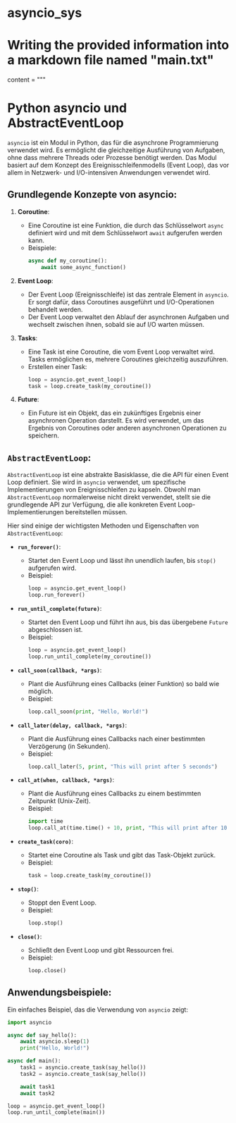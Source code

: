 # asyncio_sys




# Writing the provided information into a markdown file named "main.txt"

content = """
# Python asyncio und AbstractEventLoop

`asyncio` ist ein Modul in Python, das für die asynchrone Programmierung verwendet wird. Es ermöglicht die gleichzeitige Ausführung von Aufgaben, ohne dass mehrere Threads oder Prozesse benötigt werden. Das Modul basiert auf dem Konzept des Ereignisschleifenmodells (Event Loop), das vor allem in Netzwerk- und I/O-intensiven Anwendungen verwendet wird.

## Grundlegende Konzepte von asyncio:

1. **Coroutine**:
   - Eine Coroutine ist eine Funktion, die durch das Schlüsselwort `async` definiert wird und mit dem Schlüsselwort `await` aufgerufen werden kann.
   - Beispiele:
     ```python
     async def my_coroutine():
         await some_async_function()
     ```

2. **Event Loop**:
   - Der Event Loop (Ereignisschleife) ist das zentrale Element in `asyncio`. Er sorgt dafür, dass Coroutines ausgeführt und I/O-Operationen behandelt werden.
   - Der Event Loop verwaltet den Ablauf der asynchronen Aufgaben und wechselt zwischen ihnen, sobald sie auf I/O warten müssen.

3. **Tasks**:
   - Eine Task ist eine Coroutine, die vom Event Loop verwaltet wird. Tasks ermöglichen es, mehrere Coroutines gleichzeitig auszuführen.
   - Erstellen einer Task:
     ```python
     loop = asyncio.get_event_loop()
     task = loop.create_task(my_coroutine())
     ```

4. **Future**:
   - Ein Future ist ein Objekt, das ein zukünftiges Ergebnis einer asynchronen Operation darstellt. Es wird verwendet, um das Ergebnis von Coroutines oder anderen asynchronen Operationen zu speichern.

## `AbstractEventLoop`:

`AbstractEventLoop` ist eine abstrakte Basisklasse, die die API für einen Event Loop definiert. Sie wird in `asyncio` verwendet, um spezifische Implementierungen von Ereignisschleifen zu kapseln. Obwohl man `AbstractEventLoop` normalerweise nicht direkt verwendet, stellt sie die grundlegende API zur Verfügung, die alle konkreten Event Loop-Implementierungen bereitstellen müssen.

Hier sind einige der wichtigsten Methoden und Eigenschaften von `AbstractEventLoop`:

- **`run_forever()`**:
  - Startet den Event Loop und lässt ihn unendlich laufen, bis `stop()` aufgerufen wird.
  - Beispiel:
    ```python
    loop = asyncio.get_event_loop()
    loop.run_forever()
    ```

- **`run_until_complete(future)`**:
  - Startet den Event Loop und führt ihn aus, bis das übergebene `Future` abgeschlossen ist.
  - Beispiel:
    ```python
    loop = asyncio.get_event_loop()
    loop.run_until_complete(my_coroutine())
    ```

- **`call_soon(callback, *args)`**:
  - Plant die Ausführung eines Callbacks (einer Funktion) so bald wie möglich.
  - Beispiel:
    ```python
    loop.call_soon(print, "Hello, World!")
    ```

- **`call_later(delay, callback, *args)`**:
  - Plant die Ausführung eines Callbacks nach einer bestimmten Verzögerung (in Sekunden).
  - Beispiel:
    ```python
    loop.call_later(5, print, "This will print after 5 seconds")
    ```

- **`call_at(when, callback, *args)`**:
  - Plant die Ausführung eines Callbacks zu einem bestimmten Zeitpunkt (Unix-Zeit).
  - Beispiel:
    ```python
    import time
    loop.call_at(time.time() + 10, print, "This will print after 10 seconds")
    ```

- **`create_task(coro)`**:
  - Startet eine Coroutine als Task und gibt das Task-Objekt zurück.
  - Beispiel:
    ```python
    task = loop.create_task(my_coroutine())
    ```

- **`stop()`**:
  - Stoppt den Event Loop.
  - Beispiel:
    ```python
    loop.stop()
    ```

- **`close()`**:
  - Schließt den Event Loop und gibt Ressourcen frei.
  - Beispiel:
    ```python
    loop.close()
    ```

## Anwendungsbeispiele:

Ein einfaches Beispiel, das die Verwendung von `asyncio` zeigt:

```python
import asyncio

async def say_hello():
    await asyncio.sleep(1)
    print("Hello, World!")

async def main():
    task1 = asyncio.create_task(say_hello())
    task2 = asyncio.create_task(say_hello())

    await task1
    await task2

loop = asyncio.get_event_loop()
loop.run_until_complete(main())
